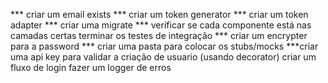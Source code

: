 *** criar um email exists
*** criar um token generator
*** criar um token adapter
*** criar uma migrate
*** verificar se cada componente está nas camadas certas terminar os testes de integração
*** criar um encrypter para a password
*** criar uma pasta para colocar os stubs/mocks
***criar uma api key para validar a criação de usuario (usando decorator)
criar um fluxo de login
fazer um logger de erros